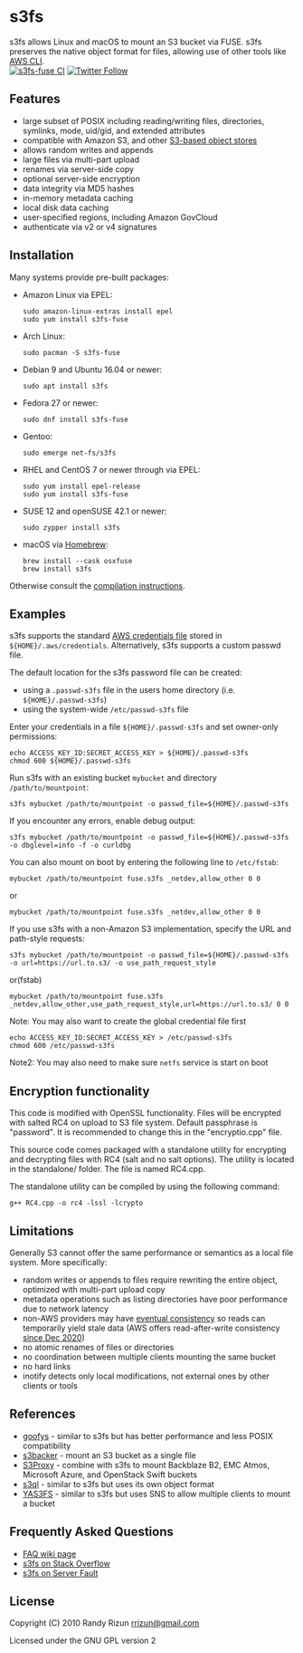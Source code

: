 # s3fs

s3fs allows Linux and macOS to mount an S3 bucket via FUSE.
s3fs preserves the native object format for files, allowing use of other
tools like [AWS CLI](https://github.com/aws/aws-cli).  
[![s3fs-fuse CI](https://github.com/s3fs-fuse/s3fs-fuse/workflows/s3fs-fuse%20CI/badge.svg)](https://github.com/s3fs-fuse/s3fs-fuse/actions)
[![Twitter Follow](https://img.shields.io/twitter/follow/s3fsfuse.svg?style=social&label=Follow)](https://twitter.com/s3fsfuse)

## Features

* large subset of POSIX including reading/writing files, directories, symlinks, mode, uid/gid, and extended attributes
* compatible with Amazon S3, and other [S3-based object stores](https://github.com/s3fs-fuse/s3fs-fuse/wiki/Non-Amazon-S3)
* allows random writes and appends
* large files via multi-part upload
* renames via server-side copy
* optional server-side encryption
* data integrity via MD5 hashes
* in-memory metadata caching
* local disk data caching
* user-specified regions, including Amazon GovCloud
* authenticate via v2 or v4 signatures

## Installation

Many systems provide pre-built packages:

* Amazon Linux via EPEL:

  ```
  sudo amazon-linux-extras install epel
  sudo yum install s3fs-fuse
  ```

* Arch Linux:

  ```
  sudo pacman -S s3fs-fuse
  ```

* Debian 9 and Ubuntu 16.04 or newer:

  ```
  sudo apt install s3fs
  ```

* Fedora 27 or newer:

  ```
  sudo dnf install s3fs-fuse
  ```

* Gentoo:

  ```
  sudo emerge net-fs/s3fs
  ```

* RHEL and CentOS 7 or newer through via EPEL:

  ```
  sudo yum install epel-release
  sudo yum install s3fs-fuse
  ```

* SUSE 12 and openSUSE 42.1 or newer:

  ```
  sudo zypper install s3fs
  ```

* macOS via [Homebrew](https://brew.sh/):

  ```
  brew install --cask osxfuse
  brew install s3fs
  ```

Otherwise consult the [compilation instructions](COMPILATION.md).

## Examples

s3fs supports the standard
[AWS credentials file](https://docs.aws.amazon.com/cli/latest/userguide/cli-config-files.html)
stored in `${HOME}/.aws/credentials`.  Alternatively, s3fs supports a custom passwd file.

The default location for the s3fs password file can be created:

* using a `.passwd-s3fs` file in the users home directory (i.e. `${HOME}/.passwd-s3fs`)
* using the system-wide `/etc/passwd-s3fs` file

Enter your credentials in a file `${HOME}/.passwd-s3fs` and set
owner-only permissions:

```
echo ACCESS_KEY_ID:SECRET_ACCESS_KEY > ${HOME}/.passwd-s3fs
chmod 600 ${HOME}/.passwd-s3fs
```

Run s3fs with an existing bucket `mybucket` and directory `/path/to/mountpoint`:

```
s3fs mybucket /path/to/mountpoint -o passwd_file=${HOME}/.passwd-s3fs
```

If you encounter any errors, enable debug output:

```
s3fs mybucket /path/to/mountpoint -o passwd_file=${HOME}/.passwd-s3fs -o dbglevel=info -f -o curldbg
```

You can also mount on boot by entering the following line to `/etc/fstab`:

```
mybucket /path/to/mountpoint fuse.s3fs _netdev,allow_other 0 0
```

or

```
mybucket /path/to/mountpoint fuse.s3fs _netdev,allow_other 0 0
```

If you use s3fs with a non-Amazon S3 implementation, specify the URL and path-style requests:

```
s3fs mybucket /path/to/mountpoint -o passwd_file=${HOME}/.passwd-s3fs -o url=https://url.to.s3/ -o use_path_request_style
```

or(fstab)

```
mybucket /path/to/mountpoint fuse.s3fs _netdev,allow_other,use_path_request_style,url=https://url.to.s3/ 0 0
```

Note: You may also want to create the global credential file first

```
echo ACCESS_KEY_ID:SECRET_ACCESS_KEY > /etc/passwd-s3fs
chmod 600 /etc/passwd-s3fs
```

Note2: You may also need to make sure `netfs` service is start on boot

## Encryption functionality

This code is modified with OpenSSL functionality. Files will be encrypted with salted RC4 on upload to S3 file system. Default passphrase is "password". It is recommended
to change this in the "encryptio.cpp" file.

This source code comes packaged with a standalone utility for encrypting and decrypting files with RC4 (salt and no salt options). The utility is located in
the standalone/ folder. The file is named RC4.cpp.

The standalone utility can be compiled by using the following command:
```
g++ RC4.cpp -o rc4 -lssl -lcrypto
```

## Limitations

Generally S3 cannot offer the same performance or semantics as a local file system.  More specifically:

* random writes or appends to files require rewriting the entire object, optimized with multi-part upload copy
* metadata operations such as listing directories have poor performance due to network latency
* non-AWS providers may have [eventual consistency](https://en.wikipedia.org/wiki/Eventual_consistency) so reads can temporarily yield stale data (AWS offers read-after-write consistency [since Dec 2020](https://aws.amazon.com/about-aws/whats-new/2020/12/amazon-s3-now-delivers-strong-read-after-write-consistency-automatically-for-all-applications/))
* no atomic renames of files or directories
* no coordination between multiple clients mounting the same bucket
* no hard links
* inotify detects only local modifications, not external ones by other clients or tools

## References

* [goofys](https://github.com/kahing/goofys) - similar to s3fs but has better performance and less POSIX compatibility
* [s3backer](https://github.com/archiecobbs/s3backer) - mount an S3 bucket as a single file
* [S3Proxy](https://github.com/gaul/s3proxy) - combine with s3fs to mount Backblaze B2, EMC Atmos, Microsoft Azure, and OpenStack Swift buckets
* [s3ql](https://github.com/s3ql/s3ql/) - similar to s3fs but uses its own object format
* [YAS3FS](https://github.com/danilop/yas3fs) - similar to s3fs but uses SNS to allow multiple clients to mount a bucket

## Frequently Asked Questions

* [FAQ wiki page](https://github.com/s3fs-fuse/s3fs-fuse/wiki/FAQ)
* [s3fs on Stack Overflow](https://stackoverflow.com/questions/tagged/s3fs)
* [s3fs on Server Fault](https://serverfault.com/questions/tagged/s3fs)

## License

Copyright (C) 2010 Randy Rizun <rrizun@gmail.com>

Licensed under the GNU GPL version 2

